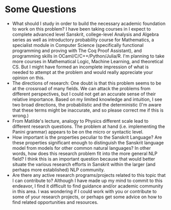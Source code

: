 # Some Questions

* What should I study in order to build the necessary academic foundation to work on this problem? I have been taking courses in I expect to complete advanced level Sanskrit, college-level Analysis and Algebra series as well as introductory probability course for Mathematics, a specialist module in Computer Science \(specifically functional programming and proving with The Coq Proof Assistant\), and programming skills in OCaml/C/C++/Python/Julia/R. I'm planning to take more courses in Mathematical Logic, Machine Learning, and theoretical CS. But I might have formed an incomplete impression of what is needed to attempt at the problem and would really appreciate your opinion on this. 
* The directions of research: One doubt is that this problem seems to be at the crossroad of many fields. We can attack the problems from different perspectives, but I could not get an accurate sense of their relative importance. Based on my limited knowledge and intuition, I see two broad directions, the probabilistic and the deterministic \(I'm aware that these terms might be inaccurate, and so please correct me if this is wrong.\) 
* From Matilde's lecture, analogy to Physics different scale lead to different research questions. The problem at hand \(i.e. implementing the Panini grammar\) appears to be on the micro or syntactic level. 
* How important is the properties peculiar to the Sanskrit Language? Are these properties significant enough to distinguish the Sanskrit language model from models for other common natural languages? In other words, how does this research problem fit into the more general NLP field? I think this is an important question because that would better situate the various research efforts in Sanskrit within the larger \(and perhaps more established\) NLP community. 
* Are there any active research programs/projects related to this topic that I can contribute to? Although I have made up my mind to commit to this endeavor, I find it difficult to find guidance and/or academic community in this area. I was wondering if I could work with you or contribute to some of your research projects, or perhaps get some advice on how to find related opportunities and resources. 

